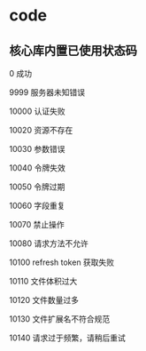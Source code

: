 # code

## 核心库内置已使用状态码

0 成功

9999 服务器未知错误

10000 认证失败

10020 资源不存在

10030 参数错误

10040 令牌失效

10050 令牌过期

10060 字段重复

10070 禁止操作

10080 请求方法不允许

10100 refresh token 获取失败

10110 文件体积过大

10120 文件数量过多

10130 文件扩展名不符合规范

10140 请求过于频繁，请稍后重试
